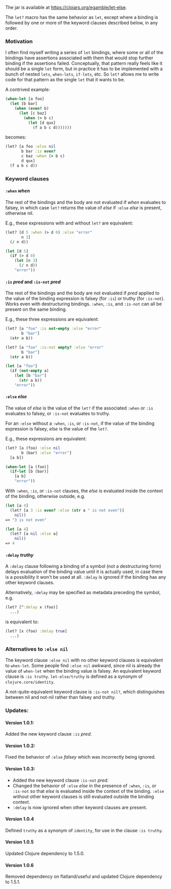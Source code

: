 The jar is available at https://clojars.org/egamble/let-else.

The `let?` macro has the same behavior as `let`, except where a binding is followed by one or more of the keyword clauses described below, in any order.

### Motivation

I often find myself writing a series of `let` bindings,
where some or all of the bindings have assertions associated with them that
would stop further binding if the assertions failed. Conceptually, that pattern
really feels like it should be a single `let` form, but in practice it
has to be implemented with a bunch of nested `lets`, `when-lets`, `if-lets`,
etc. So `let?` allows me to write code for that pattern as the single
`let` that it wants to be.

A contrived example:

```clojure
(when-let [a foo]
  (let [b bar]
    (when (even? b)
      (let [c baz]
        (when (> b c)
          (let [d qux]
            (f a b c d)))))))
```

becomes:

```clojure
(let? [a foo :else nil
       b bar :is even?
       c baz :when (> b c)
       d qux]
  (f a b c d))
```

### Keyword clauses

#### `:when` _when_

The rest of the bindings and the body are not evaluated if _when_ evaluates to falsey,
in which case `let?` returns the value of _else_ if `:else` _else_ is present, otherwise nil.

E.g., these expressions with and without `let?` are equivalent:

```clojure
(let? [d 5 :when (> d 0) :else "error"
       n 3]
  (/ n d))

(let [d 5]
  (if (> d 0)
    (let [n 3]
      (/ n d))
    "error"))
```

#### `:is` _pred_ and `:is-not` _pred_

The rest of the bindings and the body are not evaluated if _pred_ applied to the value
of the binding expression is falsey (for `:is`) or truthy (for `:is-not`). Works even with
destructuring bindings. `:when`, `:is`, and `:is-not` can all be present on the same binding.

E.g., these three expressions are equivalent:

```clojure
(let? [a "foo" :is not-empty :else "error"
       b "bar"]
  (str a b))

(let? [a "foo" :is-not empty? :else "error"
       b "bar"]
  (str a b))

(let [a "foo"]
  (if (not-empty a)
    (let [b "bar"]
      (str a b))
    "error"))
```

#### `:else` _else_

The value of _else_ is the value of the `let?` if the associated `:when` or `:is` evaluates
to falsey, or `:is-not` evaluates to truthy.

For an `:else` without a `:when`, `:is`, or `:is-not`, if the value of the binding expression
is falsey, _else_ is the value of the `let?`.

E.g., these expressions are equivalent:

```clojure
(let? [a (foo) :else nil
       b (bar) :else "error"]
  [a b])

(when-let [a (foo)]
  (if-let [b (bar)]
    [a b]
    "error"))
```

With `:when`, `:is`, or `:is-not` clauses, the _else_ is evaluated inside the context of
the binding, otherwise outside, e.g.

```clojure
(let [a 4]
  (let? [a 3 :is even? :else (str a " is not even")]
    nil))
=> "3 is not even"

(let [a 4]
  (let? [a nil :else a]
    nil))
=> 4
```

#### `:delay` _truthy_

A `:delay` clause following a binding of a symbol (not a destructuring form) delays
evaluation of the binding value until it is actually used, in case there is a possibility
it won't be used at all. `:delay` is ignored if the binding has any other keyword clauses.

Alternatively, `:delay` may be specified as metadata preceding the symbol, e.g.

```clojure
(let? [^:delay x (foo)]
  ...)
```

is equivalent to:

```clojure
(let? [x (foo) :delay true]
  ...)
```

### Alternatives to `:else nil`

The keyword clause `:else nil` with no other keyword clauses is equivalent to `when-let`.
Some people find `:else nil` awkward, since nil is already the value of `when-let` when
the binding value is falsey. An equivalent keyword clause is `:is truthy`.
`let-else/truthy` is defined as a synonym of `clojure.core/identity`.

A not-quite-equivalent keyword clause is `:is-not nil?`, which distinguishes between nil
and not-nil rather than falsey and truthy.

### Updates:

#### Version 1.0.1:

Added the new keyword clause `:is` _pred_.

#### Version 1.0.2:

Fixed the behavior of `:else` _falsey_ which was incorrectly being ignored.

#### Version 1.0.3:

* Added the new keyword clause `:is-not` _pred_.
* Changed the behavior of `:else` _else_ in the presence of `:when`, `:is`, or `:is-not` so that _else_ is evaluated inside the context of the binding. `:else` without other keyword clauses is still evaluated outside the binding context.
* `:delay` is now ignored when other keyword clauses are present.

#### Version 1.0.4

Defined `truthy` as a synonym of `identity`, for use in the clause `:is truthy`.

#### Version 1.0.5

Updated Clojure dependency to 1.5.0.

#### Version 1.0.6

Removed dependency on flatland/useful and updated Clojure dependency to 1.5.1.
